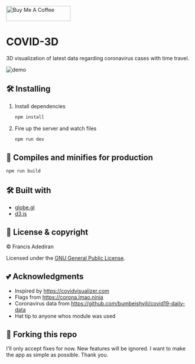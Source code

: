 <a href="https://www.buymeacoffee.com/7eDrfr4fv" target="_blank"><img src="https://cdn.buymeacoffee.com/buttons/lato-orange.png" alt="Buy Me A Coffee" style="height: 41px !important;width: 174px !important;" ></a>

# COVID-3D

3D visualization of latest data regarding coronavirus cases with time travel.

![demo](https://i.imgur.com/yUxIINE.gif)

## 🛠 Installing

1. Install dependencies

   ```bash
   npm install
   ```

2. Fire up the server and watch files

   ```bash
   npm run dev
   ```

## 🚀 Compiles and minifies for production

```bash
npm run build
```

## 🛠 Built with

- [globe.gl](https://github.com/vasturiano/globe.gl)
- [d3.js](https://d3js.org/)

## 📝 License & copyright

© Francis Adediran

Licensed under the [GNU General Public License](LICENSE.md).

## 💕 Acknowledgments

- Inspired by https://covidvisualizer.com
- Flags from https://corona.lmao.ninja
- Coronavirus data from https://github.com/bumbeishvili/covid19-daily-data
- Hat tip to anyone whos module was used

## 🚨 Forking this repo

I'll only accept fixes for now. New features will be ignored. I want to make the app as simple as possible. Thank you.